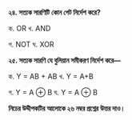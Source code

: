 **২৪. সত্যক সারণিটি কোন গেট নির্দেশ করে?** 

ক. OR খ. AND 

গ. NOT ঘ. XOR

**২৫. সত্যক সারণি যে বুলিয়ান সমীকরণ নির্দেশ করে—** 

ক. Y = AB + AB খ. Y = A+B  

গ. Y = A ⊕ B ঘ. Y = A ⊕ B

**নিচের উদ্দীপকটির আলোকে ২৬ নম্বর প্রশ্নের উত্তর দাও।**
